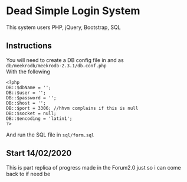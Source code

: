 # Dead Simple Login System
This system users PHP, jQuery, Bootstrap, SQL

## Instructions
You will need to create a DB config file in and as <br>
`db/meekrodb/meekrodb-2.3.1/db.conf.php` <br>
With the following<br>
```phpt
<?php
DB::$dbName = '';
DB::$user = '';
DB::$password = '';
DB::$host = '';
DB::$port = 3306; //hhvm complains if this is null
DB::$socket = null;
DB::$encoding = 'latin1';
?>
```
And run the SQL file in `sql/form.sql`

## Start 14/02/2020
This is part replica of progress made in the Forum2.0 just so i can come back to if need be
